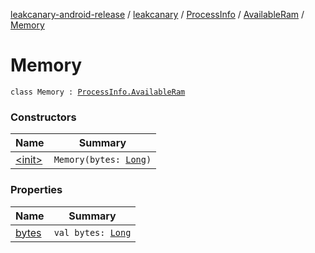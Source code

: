 [leakcanary-android-release](../../../../index.md) / [leakcanary](../../../index.md) / [ProcessInfo](../../index.md) / [AvailableRam](../index.md) / [Memory](./index.md)

# Memory

`class Memory : `[`ProcessInfo.AvailableRam`](../index.md)

### Constructors

| Name | Summary |
|---|---|
| [&lt;init&gt;](-init-.md) | `Memory(bytes: `[`Long`](https://kotlinlang.org/api/latest/jvm/stdlib/kotlin/-long/index.html)`)` |

### Properties

| Name | Summary |
|---|---|
| [bytes](bytes.md) | `val bytes: `[`Long`](https://kotlinlang.org/api/latest/jvm/stdlib/kotlin/-long/index.html) |
